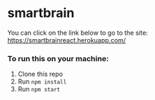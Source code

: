 # smartbrain  
You can click on the link below to go to the site:  
https://smartbrainreact.herokuapp.com/  

### To run this on your machine:
1. Clone this repo
2. Run `npm install`
3. Run `npm start`
